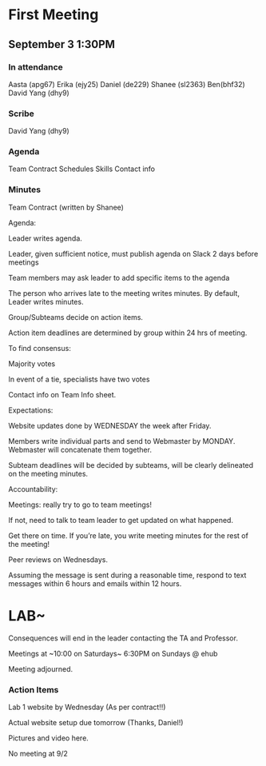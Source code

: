 # First Meeting
## September 3 1:30PM

### In attendance
Aasta (apg67)
Erika (ejy25)
Daniel (de229)
Shanee (sl2363)
Ben(bhf32)
David Yang (dhy9)

### Scribe 
David Yang (dhy9)

### Agenda
Team Contract
Schedules
Skills
Contact info

### Minutes
Team Contract (written by Shanee)

Agenda:

Leader writes agenda.

Leader, given sufficient notice, must publish agenda on Slack 2 days before meetings

Team members may ask leader to add specific items to the agenda

The person who arrives late to the meeting writes minutes. By default, Leader writes minutes.

Group/Subteams decide on action items.

Action item deadlines are determined by group within 24 hrs of meeting.

To find consensus:

Majority votes

In event of a tie, specialists have two votes

Contact info on Team Info sheet.

Expectations:

Website updates done by WEDNESDAY the week after Friday.

Members write individual parts and send to Webmaster by MONDAY. Webmaster will concatenate them together.

Subteam deadlines will be decided by subteams, will be clearly delineated on the meeting minutes.

Accountability:

Meetings: really try to go to team meetings!

If not, need to talk to team leader to get updated on what happened.

Get there on time. If you’re late, you write meeting minutes for the rest of the meeting!

Peer reviews on Wednesdays.

Assuming the message is sent during a reasonable time, respond to text messages within 6 hours and emails within 12 hours.

# LAB~

Consequences will end in the leader contacting the TA and Professor.

Meetings at ~10:00 on Saturdays~ 6:30PM on Sundays @ ehub

Meeting adjourned.

### Action Items

Lab 1 website by Wednesday (As per contract!!)

Actual website setup due tomorrow (Thanks, Daniel!)

Pictures and video here.

No meeting at 9/2
